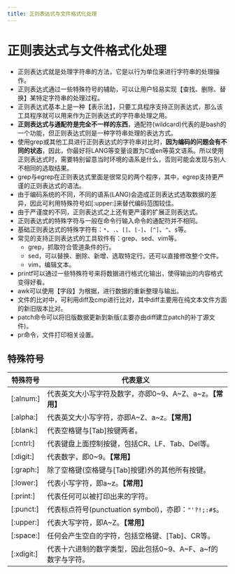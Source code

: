 ```yaml
---
title: 正则表达式与文件格式化处理
---
```


# 正则表达式与文件格式化处理

* 正则表达式就是处理字符串的方法，它是以行为单位来进行字符串的处理操作。
* 正则表达式通过一些特殊符号的辅助，可以让用户轻易实现【查找、删除、替换】某特定字符串的处理过程。
* 正则表达式基本上是一种【表示法】，只要工具程序支持正则表达式，那么该工具程序就可以用来作为正则表达式的字符串处理之用。
* **正则表达式与通配符是完全不一样的东西**，通配符(wildcard)代表的是bash的一个功能，但正则表达式则是一种字符串处理的表达方式。
* 使用grep或其他工具进行正则表达式的字符串对比时，**因为编码的问题会有不同的状态**，因此，你最好将LANG等变量设置为C或en等英文语系。所以使用正则表达式时，需要特别留意当时环境的语系是什么，否则可能会发现与别人不相同的选取结果。
* grep与egrep在正则表达式里面是很常见的两个程序，其中，egrep支持更严谨的正则表达式的语法。
* 由于编码系统的不同，不同的语系(LANG)会造成正则表达式选取数据的差异，因此可利用特殊符号如[:upper:]来替代编码范围较佳。
* 由于严谨度的不同，正则表达式之上还有更严谨的扩展正则表达式。
* 正则表达式的特殊字符与一般在命令行输入命令的通配符并不相同。
* 基础正则表达式的特殊字符有：`*`、`.`、`[]`、`[-]`、`[^]`、`^`、`$`等。
* 常见的支持正则表达式的工具软件有：grep、sed、vim等。
  * grep，抓取符合管道条件的行。
  * sed，可以替换、删除、新增、选取特定行。还可以直接修改整个文件。
  * vim，编辑文本。
* printf可以通过一些特殊符号来将数据进行格式化输出，使得输出的内容格式变得好看。
* awk可以使用【字段】为根据，进行数据的重新整理与输出。
* 文件的比对中，可利用diff及cmp进行比对，其中diff主要用在纯文本文件方面的新旧版本比对。
* patch命令可以将旧版数据更新到新版(主要亦由diff建立patch的补丁源文件)。
* pr命令，文件打印相关设置。

## 特殊符号

| 特殊符号   | 代表意义                                                    |
| ---------- | ----------------------------------------------------------- |
| [:alnum:]  | 代表英文大小写字符及数字，亦即0~9、A~Z、a~z。**【常用】**   |
| [:alpha:]  | 代表英文大小写字符，亦即A~Z、a~z。**【常用】**              |
| [:blank:]  | 代表空格键与[Tab]按键两者。                                 |
| [:cntrl:]  | 代表键盘上面控制按键，包括CR、LF、Tab、Del等。              |
| [:digit:]  | 代表数字，即0~9。**【常用】**                               |
| [:graph:]  | 除了空格键(空格键与[Tab]按键)外的其他所有按键。             |
| [:lower:]  | 代表小写字符，即a~z。**【常用】**                           |
| [:print:]  | 代表任何可以被打印出来的字符。                              |
| [:punct:]  | 代表标点符号(punctuation symbol)，亦即：`"'?!;:#$`。        |
| [:upper:]  | 代表大写字符，即A~Z。**【常用】**                           |
| [:space:]  | 任何会产生空白的字符，包括空格键、[Tab]、CR等。             |
| [:xdigit:] | 代表十六进制的数字类型，因此包括0~9、A~F、a~f的数字与字符。 |